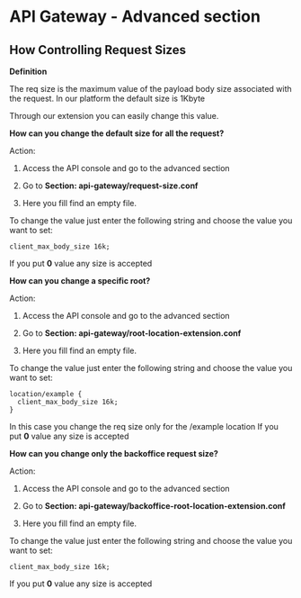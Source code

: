 # API Gateway - Advanced section

## How Controlling Request Sizes

**Definition**

The req size is the maximum value of the payload body size associated with the request.
In our platform the default size is 1Kbyte

Through our extension you can easily change this value.

**How can you change the default size for all the request?**

Action:

1. Access the API console and go to the advanced section

2. Go to **Section: api-gateway/request-size.conf**

3. Here you fill find an empty file.

To change the value just enter the following string and choose the value you want to set:

```
client_max_body_size 16k;

```

If you put **0** value any size is accepted

**How can you change a specific root?**

Action:

1. Access the API console and go to the advanced section

2. Go to **Section: api-gateway/root-location-extension.conf**

3. Here you fill find an empty file.

To change the value just enter the following string and choose the value you want to set:

```
location/example {
  client_max_body_size 16k;
}
```
In this case you change the req size only for the /example location
If you put **0** value any size is accepted

**How can you change only the backoffice request size?**

Action:

1. Access the API console and go to the advanced section

2. Go to **Section: api-gateway/backoffice-root-location-extension.conf**

3. Here you fill find an empty file.

To change the value just enter the following string and choose the value you want to set:

```
client_max_body_size 16k;

```

If you put **0** value any size is accepted
